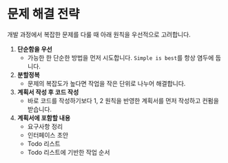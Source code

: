 # 문제 해결 전략

개발 과정에서 복잡한 문제를 다룰 때 아래 원칙을 우선적으로 고려합니다.

1. **단순함을 우선**
   - 가능한 한 단순한 방법을 먼저 시도합니다. `Simple is best`를 항상 염두에 둡니다.
2. **분할정복**
   - 문제의 복잡도가 높다면 작업을 작은 단위로 나누어 해결합니다.
3. **계획서 작성 후 코드 작성**
   - 바로 코드를 작성하기보다 1, 2 원칙을 반영한 계획서를 먼저 작성하고 컨펌을 받습니다.
4. **계획서에 포함할 내용**
   - 요구사항 정리
   - 인터페이스 초안
   - Todo 리스트
   - Todo 리스트에 기반한 작업 순서

